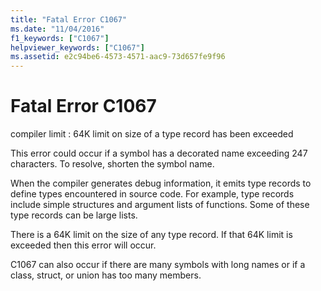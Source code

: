 ```yaml
---
title: "Fatal Error C1067"
ms.date: "11/04/2016"
f1_keywords: ["C1067"]
helpviewer_keywords: ["C1067"]
ms.assetid: e2c94be6-4573-4571-aac9-73d657fe9f96
---
```

# Fatal Error C1067

compiler limit : 64K limit on size of a type record has been exceeded

This error could occur if a symbol has a decorated name exceeding 247 characters.  To resolve, shorten the symbol name.

When the compiler generates debug information, it emits type records to define types encountered in source code.  For example, type records include simple structures and argument lists of functions.  Some of these type records can be large lists.

There is a 64K limit on the size of any type record.  If that 64K limit is exceeded then this error will occur.

C1067 can also occur if there are many symbols with long names or if a class, struct, or union has too many members.
